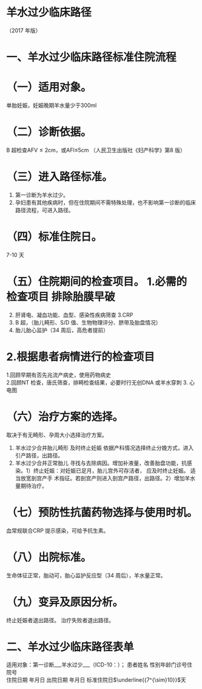 # 羊水过少临床路径  
（2017 年版）  
# 一、羊水过少临床路径标准住院流程  
# （一）适用对象。  
单胎妊娠，妊娠晚期羊水量少于300ml  
# （二）诊断依据。  
B 超检查$\mathrm{AFV{\le}2c m}$，或AFI≤5cm 
（人民卫生出版社《妇产科学》第8 版）  
# （三）进入路径标准。  
1. 第一诊断为羊水过少。  
2. 孕妇患有其他疾病时，但在住院期间不需特殊处理，也不影响第一诊断的临床路径流程，可进入路径。  
# （四）标准住院日。  
7-10 天  
# （五）住院期间的检查项目。 1.必需的检查项目 排除胎膜早破  
2. 肝肾电、凝血功能、血型、感染性疾病筛查 
3.CRP 
 4. B 超，（胎儿畸形、S/D 值、生物物理评分、脐带及胎盘情况）  
5. 胎儿胎心监护（34 周后，高危者提前）  
# 2.根据患者病情进行的检查项目  
1.回顾早期有否先兆流产病史，使用药物病史  
2.回顾NT 检查，唐氏筛查，排畸检查结果，必要时行无创DNA 或羊水穿刺 3. 心电图  
# （六）治疗方案的选择。  
取决于有无畸形、孕周大小选择治疗方案。  
1. 羊水过少合并胎儿畸形 及时终止妊娠 依据产科情况选择终止分娩方式，进入引产路径，出路径。 
 2. 羊水过少合并正常胎儿 寻找与去除病因。增加补液量，改善胎盘功能，抗感染。1）终止妊娠：对妊娠已足月，胎儿宫外可存活者， 应及时终止妊娠。 适当放宽剖宫产手 术指征。若剖宫产则进入剖宫产路径，出路径。2）增加羊水量期待治疗。  
# （七）预防性抗菌药物选择与使用时机。  
血常规联合CRP 提示感染，可给予抗生素。  
# （八）出院标准。  
生命体征正常，胎动可，胎心监护反应型（34 周后），羊水量正常。  
# （九）变异及原因分析。  
终止妊娠者退出路径。 治疗失败者退出路径。  
# 二、羊水过少临床路径表单  
适用对象：第一诊断___羊水过少___（ICD-10：）； 患者姓名  性别年龄门诊号住院号  
住院日期  年月日   出院日期  年月日  标准住院日$\underline{{7^{\sim}10}}$天  

